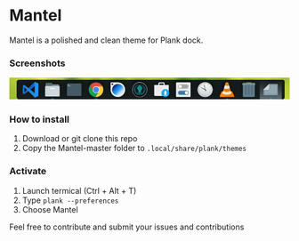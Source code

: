 # Mantel
Mantel is a polished and clean theme for Plank dock.


### Screenshots
![alt text](https://github.com/shaz13/Mantel/blob/master/Mantelb.png)

### How to install 
1. Download or git clone this repo
2. Copy the Mantel-master folder to `.local/share/plank/themes`

### Activate
1. Launch termical (Ctrl + Alt + T)
2. Type `plank --preferences`
3. Choose Mantel 

Feel free to contribute and submit your issues and contributions


